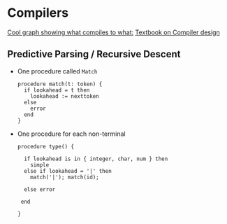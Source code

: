 # Compilers

[Cool graph showing what compiles to what:](https://github.com/mohd-akram/languages)
[Textbook on Compiler design](http://cs.rowan.edu/~bergmann/books/Compiler_Design/java/CompilerDesignBook.pdf)

## Predictive Parsing / Recursive Descent

- One procedure called `Match`

  ```
  procedure match(t: token) {
    if lookahead = t then
      lookahead := nexttoken
    else
      error
    end
  }
  ```

- One procedure for each non-terminal

  ```
  procedure type() {

    if lookahead is in { integer, char, num } then
      simple
    else if lookahead = '|' then
      match('|'); match(id);

    else error

   end

  }
  ```


